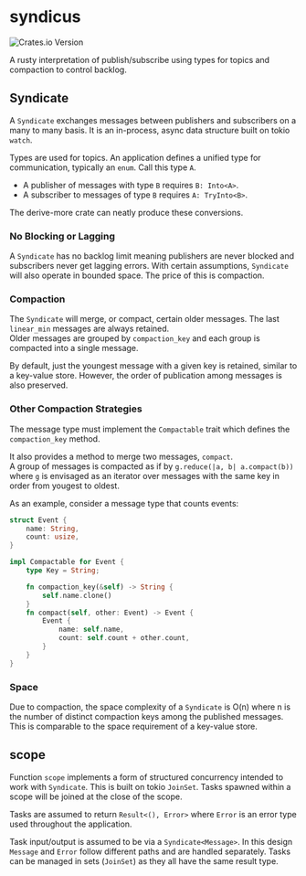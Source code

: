 # syndicus

![Crates.io Version](https://img.shields.io/crates/v/syndicus)

A rusty interpretation of publish/subscribe using types for topics
and compaction to control backlog.

## Syndicate

A `Syndicate` exchanges messages between publishers and subscribers on a many to many basis. 
It is an in-process, async data structure built on tokio `watch`. 

Types are used for topics. An application defines a unified type for communication, 
typically an `enum`. Call this type `A`.  

- A publisher of messages with type `B` requires `B: Into<A>`.  
- A subscriber to messages of type `B` requires `A: TryInto<B>`.

The derive-more crate can neatly produce these conversions.

### No Blocking or Lagging

A `Syndicate` has no backlog limit meaning publishers are never blocked and 
subscribers never get lagging errors. With certain assumptions, `Syndicate`
will also operate in bounded space.  The price of this is compaction. 

### Compaction

The `Syndicate` will merge, or compact, certain older messages.
The last `linear_min` messages are always retained.  
Older messages are grouped by `compaction_key` 
and each group is compacted into a single message. 

By default, just the youngest message with a given key is retained,
similar to a key-value store. 
However, the order of publication among messages is also preserved. 

### Other Compaction Strategies

The message type must implement the `Compactable` trait 
which defines the `compaction_key` method.  

It also provides a method to merge two messages, `compact`.  
A group of messages is compacted as if by 
`g.reduce(|a, b| a.compact(b))` 
where `g` is envisaged as an iterator over messages with
the same key in order from yougest to oldest.

As an example, consider a message type that counts events:

```rust
struct Event {
    name: String,
    count: usize,
}

impl Compactable for Event {
    type Key = String;

    fn compaction_key(&self) -> String {
        self.name.clone()
    }
    fn compact(self, other: Event) -> Event {
        Event {
            name: self.name,
            count: self.count + other.count,
        }
    }
}
```

### Space

Due to compaction, the space complexity of a `Syndicate` is O(n) 
where n is the number of distinct compaction keys among the published messages. 
This is comparable to the space requirement of a key-value store.

## scope

Function `scope` implements a form of structured concurrency intended to 
work with `Syndicate`. This is built on tokio `JoinSet`.  Tasks spawned within a scope 
will be joined at the close of the scope.  

Tasks are assumed to return `Result<(), Error>` where `Error` is an error type used 
throughout the application.  

Task input/output is assumed to be via a `Syndicate<Message>`. In this design 
`Message` and `Error` follow different paths and are handled separately.
Tasks can be managed in sets (`JoinSet`) as they all have the same result type.



